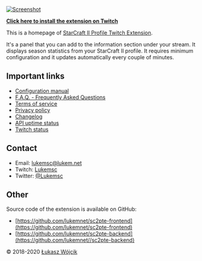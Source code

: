 [![Screenshot](https://sc2pte.lukem.net/images/sc2pte-img.jpg)](https://www.twitch.tv/ext/wg56zk271bqja047pknv3pk65m0rbr)

**[Click here to install the extension on Twitch](https://www.twitch.tv/ext/wg56zk271bqja047pknv3pk65m0rbr)**

This is a homepage of [StarCraft II Profile Twitch Extension](https://www.twitch.tv/ext/wg56zk271bqja047pknv3pk65m0rbr).

It's a panel that you can add to the information section under your stream. It displays season statistics from your StarCraft II profile. It requires minimum configuration and it updates automatically every couple of minutes.

## Important links

* [Configuration manual](./howto/)
* [F.A.Q. - Frequently Asked Questions](./faq/)
* [Terms of service](./tos/)
* [Privacy policy](./privacy/)
* [Changelog](./changelog/)
* [API uptime status](https://sc2pte-status.lukem.net/)
* [Twitch status](https://twitchstatus.com/)

## Contact

* Email: [lukemsc@lukem.net](mailto:lukemsc@lukem.net)
* Twitch: [Lukemsc](http://twitch.tv/lukemsc)
* Twitter: [@Lukemsc](http://twitter.com/lukemsc)

## Other

Source code of the extension is available on GitHub:

* [https://github.com/lukemnet/sc2pte-frontend](https://github.com/lukemnet/sc2pte-frontend)
* [https://github.com/lukemnet/sc2pte-backend](https://github.com/lukemnet//sc2pte-backend)

&copy; 2018-2020 [Łukasz Wójcik](https://www.lukaszwojcik.net)
